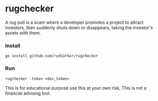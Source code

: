 # rugchecker

A rug pull is a scam where a developer promotes a project to attract investors, then suddenly shuts down or disappears, taking the investor's assets with them.

### Install

```console
go install github.com/rudSarkar/rugchecker
```

### Run

```console
rugchecker -token <dex_token>
```

This is for educational purpose use this at your own risk, This is not a financial advising tool.
